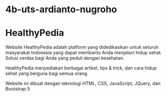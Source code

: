# 4b-uts-ardianto-nugroho

# HealthyPedia

Website HealthyPedia adalah platform yang didedikasikan untuk seluruh masyarakat Indonesia yang dapat membantu Anda menjalani hidup sehat. Solusi cerdas bagi Anda yang peduli dengan kesehatan.

HealthyPedia menyediakan berbagai artikel, tips & trick, dan cara hidup sehat yang berguna bagi semua orang.

Website ini dibuat dengan teknologi HTML, CSS, JavaScript, JQuery, dan Bootstrap 5
